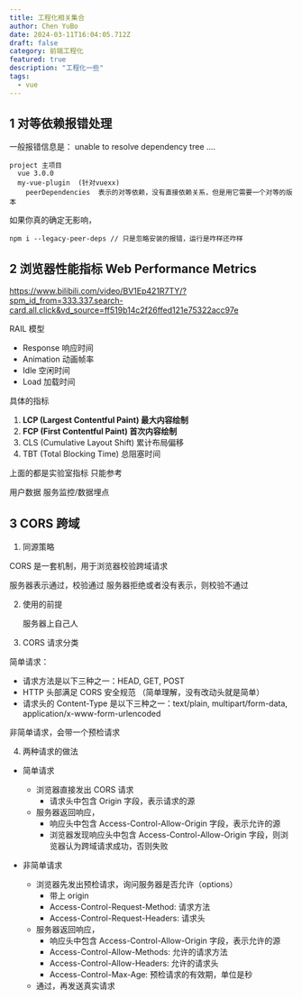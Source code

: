 ```yaml
---
title: 工程化相关集合
author: Chen YuBo
date: 2024-03-11T16:04:05.712Z
draft: false
category: 前端工程化
featured: true
description: "工程化一些"
tags:
  - vue
---
```


## 1 对等依赖报错处理

一般报错信息是：
unable to resolve dependency tree ....

```
project 主项目
  vue 3.0.0
  my-vue-plugin  (针对vuexx)
    peerDependencies  表示的对等依赖，没有直接依赖关系，但是用它需要一个对等的版本
```

如果你真的确定无影响，

```
npm i --legacy-peer-deps // 只是忽略安装的报错，运行是咋样还咋样
```

## 2 浏览器性能指标 Web Performance Metrics

https://www.bilibili.com/video/BV1Ep421R7TY/?spm_id_from=333.337.search-card.all.click&vd_source=ff519b14c2f26ffed121e75322acc97e

RAIL 模型

- Response 响应时间
- Animation 动画帧率
- Idle 空闲时间
- Load 加载时间

具体的指标

1. **LCP (Largest Contentful Paint) 最大内容绘制**
2. **FCP (First Contentful Paint) 首次内容绘制**
3. CLS (Cumulative Layout Shift) 累计布局偏移
4. TBT (Total Blocking Time) 总阻塞时间

上面的都是实验室指标 只能参考

用户数据 服务监控/数据埋点

## 3 CORS 跨域

1. 同源策略

CORS 是一套机制，用于浏览器校验跨域请求

服务器表示通过，校验通过
服务器拒绝或者没有表示，则校验不通过

2. 使用的前提

   服务器上自己人

3. CORS 请求分类

简单请求：

- 请求方法是以下三种之一：HEAD, GET, POST
- HTTP 头部满足 CORS 安全规范 （简单理解，没有改动头就是简单）
- 请求头的 Content-Type 是以下三种之一：text/plain, multipart/form-data, application/x-www-form-urlencoded

非简单请求，会带一个预检请求

4. 两种请求的做法

- 简单请求

  - 浏览器直接发出 CORS 请求
    - 请求头中包含 Origin 字段，表示请求的源
  - 服务器返回响应，
    - 响应头中包含 Access-Control-Allow-Origin 字段，表示允许的源
    - 浏览器发现响应头中包含 Access-Control-Allow-Origin 字段，则浏览器认为跨域请求成功，否则失败

- 非简单请求

  - 浏览器先发出预检请求，询问服务器是否允许（options）
    - 带上 origin
    - Access-Control-Request-Method: 请求方法
    - Access-Control-Request-Headers: 请求头
  - 服务器返回响应，
    - 响应头中包含 Access-Control-Allow-Origin 字段，表示允许的源
    - Access-Control-Allow-Methods: 允许的请求方法
    - Access-Control-Allow-Headers: 允许的请求头
    - Access-Control-Max-Age: 预检请求的有效期，单位是秒
  - 通过，再发送真实请求
